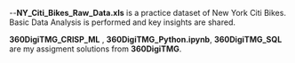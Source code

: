 --**NY_Citi_Bikes_Raw_Data.xls** is a practice dataset of New York Citi Bikes. Basic Data Analysis is performed and key insights are shared.

**360DigiTMG_CRISP_ML** , **360DigiTMG_Python.ipynb**, **360DigiTMG_SQL** are my assigment solutions from **360DigiTMG**. 


